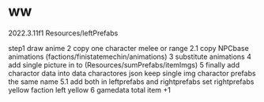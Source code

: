 # ww
 2022.3.11f1
Resources/leftPrefabs

step1 draw anime
2 copy one character melee or range
2.1 copy NPCbase animations (factions/finistatemechin/animations)
3 substitute animations
4 add single picture in to (Resources/sumPrefabs/itemImgs)
5 finally add charactor data into data charactores json keep single img charactor prefabs the same name
5.1 add both in leftprefabs and rightprefabs set rightprefabs yellow faction left yellow
6 gamedata total item +1
